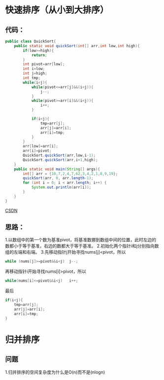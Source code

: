 # 快速排序（从小到大排序）
## 代码：
```java
public class QuickSort{
    public static void quickSort(int[] arr,int low,int high){
        if(low>=high){
            return;
        }
        int pivot=arr[low];
        int i=low;
        int j=high;
        int tmp;
        while(i<j){
            while(pivot<=arr[j]&&(i<j)){
                j--;
            }
            while(pivot>=arr[i]&&(i<j)){
                i++;
            }

            if(i<j){
                tmp=arr[j];
                arr[j]=arr[i];
                arr[i]=tmp;
            }
        }
        arr[low]=arr[i];
        arr[i]=pivot;
        QuickSort.quickSort(arr,low,i-1);
        QuickSort.quickSort(arr,i+1,high);
    }
    public static void main(String[] args){
        int[] arr = {10,7,2,4,7,62,3,4,2,1,8,9,19};
        quickSort(arr, 0, arr.length-1);
        for (int i = 0; i < arr.length; i++) {
            System.out.println(arr[i]);
        }
    }
}

```
[CSDN](https://blog.csdn.net/shujuelin/article/details/82423852)


## 思路：
1.以数组中的第一个数为基准pivot，将基准数挪到数组中间的位置，此时左边的数都小于等于基准，右边的数都大于等于基准。
2.初始化两个指针i和j分别指向数组的左端和右端。
3.先移动指针j开始寻找nums[j]<pivot，所以
```java
while (nums[j]>=pivot&&i<j)  j--;
```
再移动指针i开始寻找nums[i]>pivot，所以
```java
while(nums[i]<=pivot&&i<j)   i++;
```
最后
```java
if(i<j){
    tmp=arr[j];
    arr[j]=arr[i];
    arr[i]=tmp;
}
```



# 归并排序
## 问题
1.归并排序的空间复杂度为什么是O(n)而不是(nlogn)
                                                                